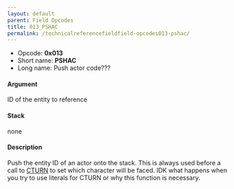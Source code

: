 ```yaml
---
layout: default
parent: Field Opcodes
title: 013_PSHAC
permalink: /technicalreferencefieldfield-opcodes013-pshac/
---
```


-   Opcode: **0x013**
-   Short name: **PSHAC**
-   Long name: Push actor code???

#### Argument

ID of the entity to reference

#### Stack

none

#### Description

Push the entity ID of an actor onto the stack. This is always used before a call to [CTURN](090_CTURN) to set which character will be faced. IDK what happens when you try to use literals for CTURN or why this function is necessary.
